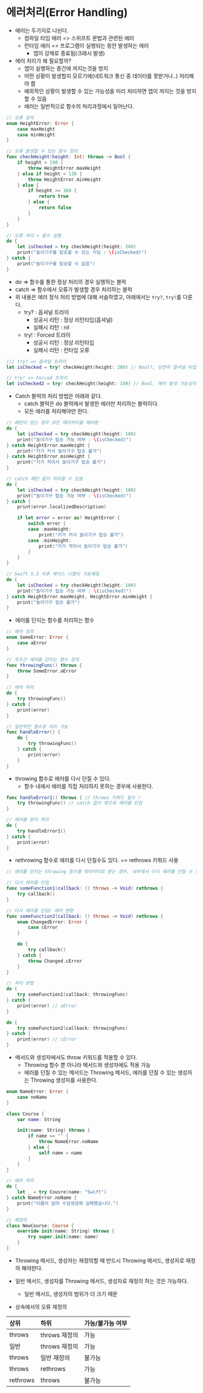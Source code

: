 # 에러처리(Error Handling)
- 에러는 두가지로 나뉜다.
    - 컴파일 타임 에러 => 스위프트 문법과 관련된 에러
    - 런타임 에러 => 프로그램이 실행되는 동안 발생하는 에러
        - 앱이 강제로 종료됨(크래시 발생)
- 에러 처리가 왜 필요할까?
    - 앱이 실행하는 중간에 꺼지는것을 방지
    - 어떤 상황이 발생할지 모르기에(네트워크 통신 중 데이터를 못받거나..) 처리해야 함
    - 예외적인 상황이 발생할 수 있는 가능성을 미리 처리하면 앱이 꺼지는 것을 방지할 수 있음
    - 에러는 일반적으로 함수의 처리과정에서 일어난다.
```swift
// 오류 정의
enum HeightError: Error {
    case maxHeight
    case minHeight
}

// 오류 발생할 수 있는 함수 정의
func checkHeight(height: Int) throws -> Bool {
    if height > 190 {
        throw HeightError.maxHeight
    } else if height < 130 {
        throw HeightError.minHeight
    } else {
        if height >= 160 {
            return true
        } else {
            return false
        }
    }
}

// 오류 처리 + 함수 실행
do {
    let isChecked = try checkHeight(height: 200)
    print("놀이기구를 탑승할 수 있는 키임 : \(isChecked)")
} catch {
    print("놀이기구를 탑승할 수 없음")
}
```
- do => 함수를 통한 정상 처리의 경우 실행하는 블럭
- catch => 함수에서 오류가 발생할 경우 처리하는 블럭
- 위 내용은 에러 정식 처리 방법에 대해 서술하였고, 아래에서는 `try?`, `try!`를 다룬다.
    - try? : 옵셔널 트라이
        - 성공시 리턴 : 정상 리턴타입(옵셔널)
        - 실패시 리턴 : nil
    - try! : Forced 트라이
        - 성공시 리턴 : 정상 리턴타입
        - 실패시 리턴 : 런타임 오류
```swift
/// try? => 옵셔널 트라이
let isChecked = try? checkHeight(height: 200) // Bool?, 당연히 옵셔널 타입을 벗겨서 사용해야 한다.

// try! => Forced 트라이
let isChecked2 = try! checkHeight(height: 150) // Bool, 에러 발생 가능성이 없을 때 사용한다. 런타임 오류 발생의 이유
```
- Catch 블럭의 처리 방법은 아래와 같다.
    - catch 블럭은 do 블럭에서 발생한 에러만 처리하는 블럭이다.
    - 모든 에러를 처리해야만 한다.
```swift
// 패턴이 있는 경우 모든 에러처리를 해야함
do {
    let isChecked = try checkHeight(height: 100)
    print("놀이기구 탑승 가능 여부 : \(isChecked)")
} catch HeightError.maxHeight {
    print("키가 커서 놀이기구 탑승 불가")
} catch HeightError.minHeight {
    print("키가 작아서 놀이기구 탑승 불가")
}

// catch 패턴 없이 처리할 수 있음
do {
    let isChecked = try checkHeight(height: 100)
    print("놀이기구 탑승 가능 여부 : \(isChecked)")
} catch {
    print(error.localizedDescription)

    if let error = error as? HeightError {
        switch error {
        case .maxHeight:
            print("키가 커서 놀이기구 탑승 불가")
        case .minHeight:
            print("키가 작아서 놀이기구 탑승 불가")
        }
    }
}

// Swift 5.3 이후 케이스 나열이 가능해짐
do {
    let isChecked = try checkHeight(height: 100)
    print("놀이기구 탑승 가능 여부 : \(isChecked)")
} catch HeightError.maxHeight, HeightError.minHeight {
    print("놀이기구 탑승 불가")
}
```
- 에러를 던지는 함수를 처리하는 함수
```swift
// 에러 정의
enum SomeError: Error {
    case aError
}

// 무조건 에러를 던지는 함수 정의
func throwingFunc() throws {
    throw SomeError.aError
}

// 에러 처리
do {
    try throwingFunc()
} catch {
    print(error)
}

// 일반적인 함수로 처리 가능
func handleError() {
    do {
        try throwingFunc()
    } catch {
        print(error)
    }
}
```
- throwing 함수로 에러를 다시 던질 수 있다.
    - 함수 내에서 에러를 직접 처리하지 못하는 경우에 사용한다.
```swift
func handleError1() throws { // throws 키워드 필수 !
    try throwingFunc() // catch 없이 밖으로 에러를 던짐
}

// 에러를 받아 처리
do {
    try handleError1()
} catch {
    print(error)
}
```
- rethrowing 함수로 에러를 다시 던질수도 있다. => rethrows 키워드 사용
```swift
// 에러를 던지는 throwing 함수를 파라미터로 받는 경우, 내부에서 다시 에러를 던질 수 있다.

// 다시 에러를 던짐
func someFunction1(callback: () throws -> Void) rethrows {
    try callback()
}

// 다시 에러를 던짐) 에러 변환
func someFunction2(callback: () throws -> Void) rethrows {
    enum ChangedError: Error {
        case cError
    }

    do {
        try callback()
    } catch {
        throw Changed.cError
    }
}

// 처리 방법
do {
    try someFunction1(callback: throwingFunc)
} catch {
    print(error) // aError
}

do {
    try someFunction2(callback: throwingFunc)
} catch {
    print(error) // cError  
}
```
- 메서드와 생성자에서도 throw 키워드를 적용할 수 있다.
    - Throwing 함수 뿐 아니라 메서드와 생성자에도 적용 가능
    - 에러를 던질 수 있는 메서드는 Throwing 메서드, 에러를 던질 수 있는 생성자는 Throwing 생성자를 사용한다.
```swift
enum NameError: Error {
    case noName
}

class Course {
    var name: String

    init(name: String) throws {
        if name == "" {
            throw NameError.noName
        } else {
            self.name = name
        }
    }
}

// 에러 처리
do {
    let _ = try Cousre(name: "Swift")
} catch NameError.noName {
    print("이름이 없어 수업생성에 실패했습니다.")
}

// 재정의
class NewCourse: Course {
    override init(name: String) throws {
        try super.init(name: name)
    }
}
```
- Throwing 메서드, 생성자는 재정의할 때 반드시 Throwing 메서드, 생성자로 재정의 해야한다.
- 일반 메서드, 생성자를 Throwing 메서드, 생성자로 재정의 하는 것은 가능하다.
    - 일반 메서드, 생성자의 범위가 더 크기 때문

- 상속에서의 오류 재정의

상위 | 하위 | 가능/불가능 여부
:--|:--| :-- 
throws | throws 재정의 | 가능
일반 | throws 재정의 | 가능
throws | 일반 재정의 | 불가능
throws | rethrows | 가능
rethrows | throws | 불가능